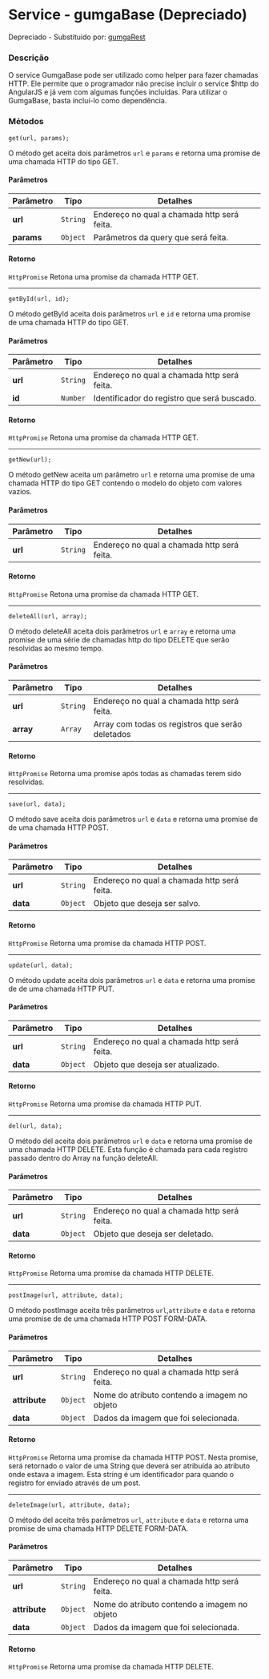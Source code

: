 # Service - gumgaBase (Depreciado)

Depreciado - Substituido por: [gumgaRest](../Rest)

### Descrição
O service GumgaBase pode ser utilizado como helper para fazer chamadas HTTP. Ele permite que o programador não precise incluir o service $http do AngularJS e já vem com algumas funções incluídas. Para utilizar o GumgaBase, basta íncluí-lo como dependência.

### Métodos
`get(url, params);`

O método get aceita dois parâmetros `url` e `params` e retorna uma promise de uma chamada HTTP do tipo GET.

#### Parâmetros
Parâmetro | Tipo | Detalhes
--- | --- | ---
**url** | `String` | Endereço no qual a chamada http será feita.
**params** | `Object` | Parâmetros da query que será feita.

#### Retorno
`HttpPromise` Retona uma promise da chamada HTTP GET.

---

`getById(url, id);`

O método getById aceita dois parâmetros `url` e `id` e retorna uma promise de uma chamada HTTP do tipo GET.

#### Parâmetros
Parâmetro | Tipo | Detalhes
--- | --- | ---
**url** | `String` | Endereço no qual a chamada http será feita.
**id** | `Number` | Identificador do registro que será buscado.

#### Retorno
`HttpPromise` Retona uma promise da chamada HTTP GET.

---

`getNew(url);`

O método getNew aceita um parâmetro `url` e retorna uma promise de uma chamada HTTP do tipo GET contendo o modelo do objeto com valores vazios.

#### Parâmetros
Parâmetro | Tipo | Detalhes
--- | --- | ---
**url** | `String` | Endereço no qual a chamada http será feita.

#### Retorno
`HttpPromise` Retona uma promise da chamada HTTP GET.

---

`deleteAll(url, array);`

O método deleteAll aceita dois parâmetros `url` e `array` e retorna uma promise de uma série de chamadas http do tipo DELETE que serão resolvidas ao mesmo tempo.

#### Parâmetros
Parâmetro | Tipo | Detalhes
--- | --- | ---
**url** | `String` | Endereço no qual a chamada http será feita.
**array** | `Array` | Array com todas os registros que serão deletados

#### Retorno
`HttpPromise` Retorna uma promise após todas as chamadas terem sido resolvidas.

---

`save(url, data);`

O método save aceita dois parâmetros `url` e `data` e retorna uma promise de de uma chamada HTTP POST.

#### Parâmetros
Parâmetro | Tipo | Detalhes
--- | --- | ---
**url** | `String` | Endereço no qual a chamada http será feita.
**data** | `Object` | Objeto que deseja ser salvo.

#### Retorno
`HttpPromise` Retorna uma promise da chamada HTTP POST.

---

`update(url, data);`

O método update aceita dois parâmetros `url` e `data` e retorna uma promise de de uma chamada HTTP PUT.

#### Parâmetros
Parâmetro | Tipo | Detalhes
--- | --- | ---
**url** | `String` | Endereço no qual a chamada http será feita.
**data** | `Object` | Objeto que deseja ser atualizado.

#### Retorno
`HttpPromise` Retorna uma promise da chamada HTTP PUT.

---

`del(url, data);`

O método del aceita dois parâmetros `url` e `data` e retorna uma promise de uma chamada HTTP DELETE. Esta função é chamada para cada registro passado dentro do Array na função deleteAll.

#### Parâmetros
Parâmetro | Tipo | Detalhes
--- | --- | ---
**url** | `String` | Endereço no qual a chamada http será feita.
**data** | `Object` | Objeto que deseja ser deletado.

#### Retorno
`HttpPromise` Retorna uma promise da chamada HTTP DELETE.

---

`postImage(url, attribute, data);`

O método postImage aceita três parâmetros `url`,`attribute` e `data` e retorna uma promise de de uma chamada HTTP POST FORM-DATA.

#### Parâmetros
Parâmetro | Tipo | Detalhes
--- | --- | ---
**url** | `String` | Endereço no qual a chamada http será feita.
**attribute** | `Object` | Nome do atributo contendo a imagem no objeto
**data** | `Object` | Dados da imagem que foi selecionada.

#### Retorno
`HttpPromise` Retorna uma promise da chamada HTTP POST. Nesta promise, será retornado o valor de uma String que deverá ser atribuída ao atributo onde estava a imagem. Esta string é um identificador para quando o registro for enviado através de um post.

---

`deleteImage(url, attribute, data);`

O método del aceita três parâmetros `url`, `attribute` e `data` e retorna uma promise de uma chamada HTTP DELETE FORM-DATA.

#### Parâmetros
Parâmetro | Tipo | Detalhes
--- | --- | ---
**url** | `String` | Endereço no qual a chamada http será feita.
**attribute** | `Object` | Nome do atributo contendo a imagem no objeto
**data** | `Object` | Dados da imagem que foi selecionada.

#### Retorno
`HttpPromise` Retorna uma promise da chamada HTTP DELETE.
